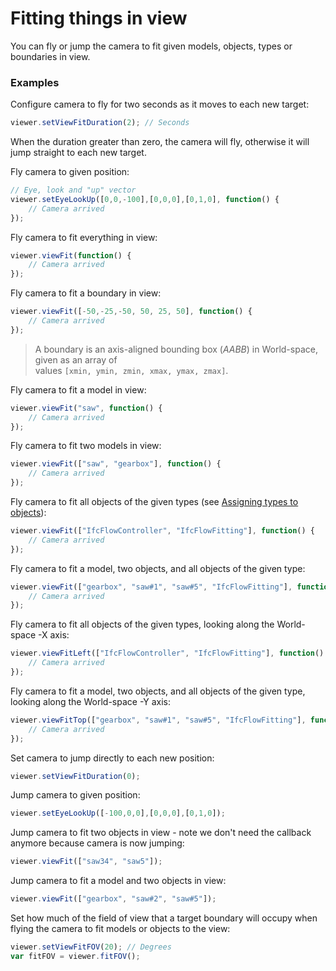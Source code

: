 # Fitting things in view

You can fly or jump the camera to fit given models, objects, types or boundaries in view.

### Examples

Configure camera to fly for two seconds as it moves to each new target:

```javascript
viewer.setViewFitDuration(2); // Seconds
```

When the duration greater than zero, the camera will fly, otherwise it will jump straight to each new target.

Fly camera to given position:

```javascript
// Eye, look and "up" vector
viewer.setEyeLookUp([0,0,-100],[0,0,0],[0,1,0], function() {
    // Camera arrived
});
```

Fly camera to fit everything in view:

```javascript
viewer.viewFit(function() {
    // Camera arrived
});
```

Fly camera to fit a boundary in view:

```javascript
viewer.viewFit([-50,-25,-50, 50, 25, 50], function() {
    // Camera arrived
});
```

> A boundary is an axis-aligned bounding box \(_AABB_\) in World-space, given as an array of  
> values `[xmin, ymin, zmin, xmax, ymax, zmax]`.

Fly camera to fit a model in view:

```javascript
viewer.viewFit("saw", function() {
    // Camera arrived
});
```

Fly camera to fit two models in view:

```javascript
viewer.viewFit(["saw", "gearbox"], function() {
    // Camera arrived
});
```

Fly camera to fit all objects of the given types (see [Assigning types to objects](assigningTypesToObjects.md)):

```javascript
viewer.viewFit(["IfcFlowController", "IfcFlowFitting"], function() {
    // Camera arrived
});
```

Fly camera to fit a model, two objects, and all objects of the given type:

```javascript
viewer.viewFit(["gearbox", "saw#1", "saw#5", "IfcFlowFitting"], function() {
    // Camera arrived
});
```

Fly camera to fit all objects of the given types, looking along the World-space -X axis:

```javascript
viewer.viewFitLeft(["IfcFlowController", "IfcFlowFitting"], function() {
    // Camera arrived
});
```

Fly camera to fit a model, two objects, and all objects of the given type, looking along the World-space -Y axis:

```javascript
viewer.viewFitTop(["gearbox", "saw#1", "saw#5", "IfcFlowFitting"], function() {
    // Camera arrived
});
```

Set camera to jump directly to each new position:

```javascript
viewer.setViewFitDuration(0);
```

Jump camera to given position:

```javascript
viewer.setEyeLookUp([-100,0,0],[0,0,0],[0,1,0]);
```

Jump camera to fit two objects in view - note we don't need the callback anymore because camera is now jumping:

```javascript
viewer.viewFit(["saw34", "saw5"]);
```

Jump camera to fit a model and two objects in view:

```javascript
viewer.viewFit(["gearbox", "saw#2", "saw#5"]);
```

Set how much of the field of view that a target boundary will occupy when flying the camera to fit models or objects to the view:

```javascript
viewer.setViewFitFOV(20); // Degrees
var fitFOV = viewer.fitFOV();
```



